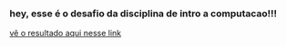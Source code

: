 <h3>hey, esse é o desafio da disciplina de intro a computacao!!!</h3>
<a href="https://www.cin.ufpe.br/~lgrm/" target="_blank">vê o resultado aqui nesse link </a>
